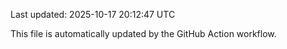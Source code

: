 Last updated: 2025-10-17 20:12:47 UTC

This file is automatically updated by the GitHub Action workflow.
